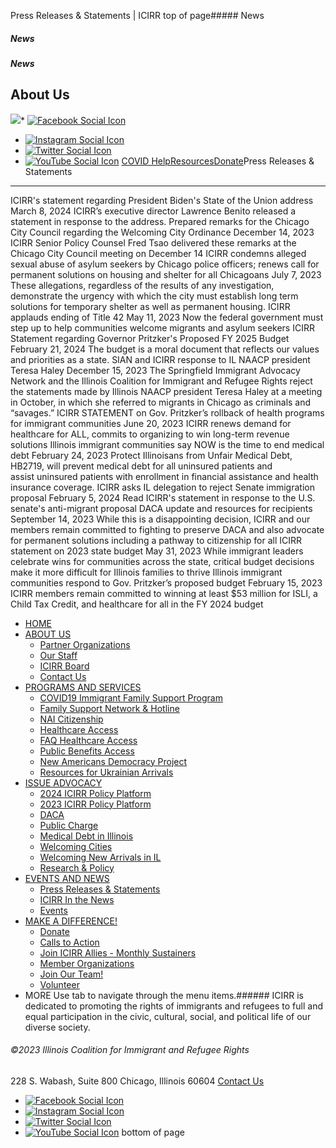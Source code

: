 
Press Releases & Statements | ICIRR
top of page##### News
##### News
##### News
About Us
--------
[![](https://static.wixstatic.com/media/aec63a_8815cbc55c30492bb7f74e734e7d1815~mv2.png/v1/crop/x_0,y_2,w_600,h_131/fill/w_460,h_96,al_c,q_85,usm_0.66_1.00_0.01,enc_auto/aec63a_8815cbc55c30492bb7f74e734e7d1815~mv2.png)](https://www.icirr.org)* [![Facebook Social Icon]()](http://www.facebook.com/ICIRR)
* [![Instagram Social Icon]()](https://www.instagram.com/ICIRR_IL/)
* [![Twitter Social Icon]()](https://twitter.com/icirr?lang=en)
* [![YouTube Social  Icon]()](https://www.youtube.com/user/icirr)
[COVID Help](https://www.icirr.org/covid-19-resource-guide)[Resources](https://www.icirr.org/resources)[Donate](https://illinoiscoalitionforimmigrantandrefugeerights-bloom.kindful.com/?campaign=1242232)Press Releases & Statements
---------------------------
ICIRR's statement regarding President Biden's State of the Union address
March 8, 2024
ICIRR’s executive director Lawrence Benito released a statement in response to the address.
Prepared remarks for the Chicago City Council regarding the Welcoming City Ordinance
December 14, 2023
ICIRR Senior Policy Counsel Fred Tsao delivered these remarks at the Chicago City Council meeting on December 14
ICIRR condemns alleged sexual abuse of asylum seekers by Chicago police officers; renews call for permanent solutions on housing and shelter for all Chicagoans
July 7, 2023
These allegations, regardless of the results of any investigation, demonstrate the urgency with which the city must establish long term solutions for temporary shelter as well as permanent housing. 
ICIRR applauds ending of Title 42
May 11, 2023
Now the federal government must step up to help communities welcome migrants and asylum seekers
ICIRR Statement regarding Governor Pritzker's Proposed FY 2025 Budget
February 21, 2024
The budget is a moral document that reflects our values and priorities as a state.
SIAN and ICIRR response to IL NAACP president Teresa Haley
December 15, 2023
The Springfield Immigrant Advocacy Network and the Illinois Coalition for Immigrant and Refugee Rights reject the statements made by Illinois NAACP president Teresa Haley at a meeting in October, in which she referred to migrants in Chicago as criminals and “savages.” 
ICIRR STATEMENT on Gov. Pritzker’s rollback of health programs for immigrant communities
June 20, 2023
ICIRR renews demand for healthcare for ALL, commits to organizing to win long-term revenue solutions
Illinois immigrant communities say NOW is the time to end medical debt
February 24, 2023
Protect Illinoisans from Unfair Medical Debt, HB2719, will prevent medical debt for all uninsured patients and  
assist uninsured patients with enrollment in financial assistance and health insurance coverage.
ICIRR asks IL delegation to reject Senate immigration proposal 
February 5, 2024
Read ICIRR's statement in response to the U.S. senate's anti-migrant proposal
DACA update and resources for recipients
September 14, 2023
While this is a disappointing decision, ICIRR and our members remain committed to fighting to preserve DACA and also advocate for permanent solutions including a pathway to citizenship for all
ICIRR statement on 2023 state budget
May 31, 2023
While immigrant leaders celebrate wins for communities across the state, critical budget decisions make it more difficult for Illinois families to thrive
Illinois immigrant communities respond to Gov. Pritzker’s proposed budget
February 15, 2023
ICIRR members remain committed to winning at least $53 million for ISLI, a Child Tax Credit, and healthcare for all in the FY 2024 budget
* [HOME](https://www.icirr.org)
* [ABOUT US](https://www.icirr.org/about)
	+ [Partner Organizations](https://www.icirr.org/partner-organizations)
	+ [Our Staff](https://www.icirr.org/our-staff)
	+ [ICIRR Board](https://www.icirr.org/icirr-board)
	+ [Contact Us](https://www.icirr.org/contact)
* [PROGRAMS AND SERVICES](https://www.icirr.org/programs-and-services)
	+ [COVID19 Immigrant Family Support Program](https://www.icirr.org/covidil)
	+ [Family Support Network & Hotline](https://www.icirr.org/fsn)
	+ [NAI Citizenship](https://www.icirr.org/nai)
	+ [Healthcare Access](https://www.icirr.org/healthcare-access)
	+ [FAQ Healthcare Access](https://www.icirr.org/healthcare-faq)
	+ [Public Benefits Access](https://www.icirr.org/public-benefits-access)
	+ [New Americans Democracy Project](https://www.icirr.org/new-americans-democracy-project)
	+ [Resources for Ukrainian Arrivals](https://www.icirr.org/ukrainian-arrivals)
* [ISSUE ADVOCACY](https://www.icirr.org/issue-advocacy)
	+ [2024 ICIRR Policy Platform](https://www.icirr.org/2024-platform)
	+ [2023 ICIRR Policy Platform](https://www.icirr.org/2023-platform)
	+ [DACA](https://www.icirr.org/daca)
	+ [Public Charge](https://www.icirr.org/publiccharge)
	+ [Medical Debt in Illinois](https://www.icirr.org/ilmedicaldebt)
	+ [Welcoming Cities](https://www.icirr.org/welcoming-cities)
	+ [Welcoming New Arrivals in IL](https://www.icirr.org/newarrivals)
	+ [Research & Policy](https://www.icirr.org/research-and-policy)
* [EVENTS AND NEWS](https://www.icirr.org/events-and-news-1)
	+ [Press Releases & Statements](https://www.icirr.org/press)
	+ [ICIRR In the News](https://www.icirr.org/news)
	+ [Events](https://www.icirr.org/event)
* [MAKE A DIFFERENCE!](https://www.icirr.org/make-a-difference)
	+ [Donate](https://illinoiscoalitionforimmigrantandrefugeerights-bloom.kindful.com/)
	+ [Calls to Action](https://www.icirr.org/calls-to-action)
	+ [Join ICIRR Allies - Monthly Sustainers](https://illinoiscoalitionforimmigrantandrefugeerights-bloom.kindful.com/?campaign=1258485)
	+ [Member Organizations](https://www.icirr.org/become-a-member-organization)
	+ [Join Our Team!](https://www.icirr.org/join-our-team)
	+ [Volunteer](https://www.icirr.org/volunteer)
* MORE
Use tab to navigate through the menu items.###### ICIRR is dedicated to promoting the rights of immigrants and refugees to full and equal participation in the civic, cultural, social, and political life of our diverse society.
###### ©2023 Illinois Coalition for Immigrant and Refugee Rights
228 S. Wabash, Suite 800
Chicago, Illinois 60604
[Contact Us](https://www.icirr.org/contact)
* [![Facebook Social Icon]()](http://www.facebook.com/ICIRR)
* [![Instagram Social Icon]()](https://www.instagram.com/ICIRR_IL/)
* [![Twitter Social Icon]()](https://twitter.com/icirr?lang=en)
* [![YouTube Social  Icon]()](https://www.youtube.com/user/icirr)
bottom of page
